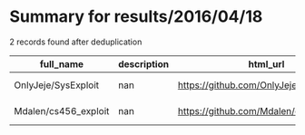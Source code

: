 
# Summary for results/2016/04/18
    
2 records found after deduplication

| full_name | description | html_url | matched_list | matched_count | pushed_at | size | stargazers_count | language | forks_count | vul_ids |
|----------------------|---------------|-----------------------------------------|----------------|-----------------|---------------------------|--------|--------------------|------------|---------------|-----------|
| OnlyJeje/SysExploit | nan | https://github.com/OnlyJeje/SysExploit | ['exploit'] | 1 | 2016-04-18 19:17:27+00:00 | 679 | 0 | C | 0 | [] |
| Mdalen/cs456_exploit | nan | https://github.com/Mdalen/cs456_exploit | ['exploit'] | 1 | 2016-04-18 22:07:29+00:00 | 3 | 0 | C | 0 | [] |
